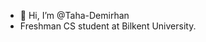 - 👋 Hi, I’m @Taha-Demirhan
- Freshman CS student at Bilkent University.

<!---
Taha-Demirhan/Taha-Demirhan is a ✨ special ✨ repository because its `README.md` (this file) appears on your GitHub profile.
You can click the Preview link to take a look at your changes.
--->
